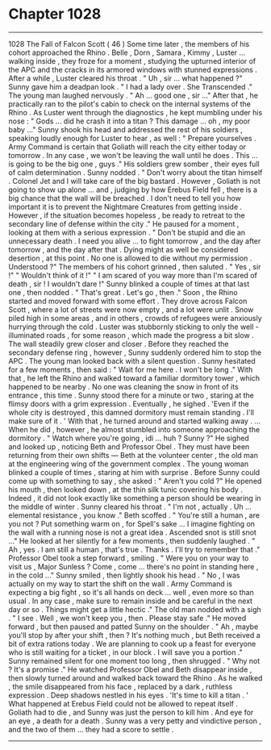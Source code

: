 
# Chapter 1028


---

1028 The Fall of Falcon Scott ( 46 )
Some time later , the members of his cohort approached the Rhino . Belle , Dorn , Samara , Kimmy , Luster ... walking inside , they froze for a moment , studying the upturned interior of the APC and the cracks in its armored windows with stunned expressions .
After a while , Luster cleared his throat .
" Uh , sir ... what happened ?"
Sunny gave him a deadpan look .
" I had a lady over . She Transcended ."
The young man laughed nervously .
" Ah ... good one , sir ..."
After that , he practically ran to the pilot's cabin to check on the internal systems of the Rhino . As Luster went through the diagnostics , he kept mumbling under his nose :
" Gods ... did he crash it into a titan ? This damage ... oh , my poor baby ..."
Sunny shook his head and addressed the rest of his soldiers , speaking loudly enough for Luster to hear , as well :
" Prepare yourselves . Army Command is certain that Goliath will reach the city either today or tomorrow . In any case , we won't be leaving the wall until he does . This ... is going to be the big one , guys ."
His soldiers grew somber , their eyes full of calm determination . Sunny nodded .
" Don't worry about the titan himself . Colonel Jet and I will take care of the big bastard . However , Goliath is not going to show up alone ... and , judging by how Erebus Field fell , there is a big chance that the wall will be breached . I don't need to tell you how important it is to prevent the Nightmare Creatures from getting inside . However , if the situation becomes hopeless , be ready to retreat to the secondary line of defense within the city ."
He paused for a moment , looking at them with a serious expression .
" Don't be stupid and die an unnecessary death . I need you alive ... to fight tomorrow , and the day after tomorrow , and the day after that . Dying might as well be considered desertion , at this point . No one is allowed to die without my permission . Understood ?"
The members of his cohort grinned , then saluted .
" Yes , sir !"
" Wouldn't think of it !"
" I am scared of you way more than I'm scared of death , sir ! I wouldn't dare !"
Sunny blinked a couple of times at that last one , then nodded .
" That's great . Let's go , then ."
Soon , the Rhino started and moved forward with some effort . They drove across Falcon Scott , where a lot of streets were now empty , and a lot were unlit . Snow piled high in some areas , and in others , crowds of refugees were anxiously hurrying through the cold .
Luster was stubbornly sticking to only the well - illuminated roads , for some reason , which made the progress a bit slow . The wall steadily grew closer and closer .
Before they reached the secondary defense ring , however , Sunny suddenly ordered him to stop the APC . The young man looked back with a silent question .
Sunny hesitated for a few moments , then said :
" Wait for me here . I won't be long ."
With that , he left the Rhino and walked toward a familiar dormitory tower , which happened to be nearby .
No one was cleaning the snow in front of its entrance , this time . Sunny stood there for a minute or two , staring at the flimsy doors with a grim expression . Eventually , he sighed .
'Even if the whole city is destroyed , this damned dormitory must remain standing . I'll make sure of it . '
With that , he turned around and started walking away .
... When he did , however , he almost stumbled into someone approaching the dormitory .
" Watch where you're going , idi ... huh ? Sunny ?"
He sighed and looked up , noticing Beth and Professor Obel . They must have been returning from their own shifts — Beth at the volunteer center , the old man at the engineering wing of the government complex .
The young woman blinked a couple of times , staring at him with surprise . Before Sunny could come up with something to say , she asked :
" Aren't you cold ?"
He opened his mouth , then looked down , at the thin silk tunic covering his body . Indeed , it did not look exactly like something a person should be wearing in the middle of winter .
Sunny cleared his throat .
" I'm not , actually . Uh ... elemental resistance , you know ."
Beth scoffed .
" You're still a human , are you not ? Put something warm on , for Spell's sake ... I imagine fighting on the wall with a running nose is not a great idea . Ascended snot is still snot ..."
He looked at her silently for a few moments , then suddenly laughed .
" Ah , yes . I am still a human , that's true . Thanks . I'll try to remember that ."
Professor Obel took a step forward , smiling .
" Were you on your way to visit us , Major Sunless ? Come , come ... there's no point in standing here , in the cold ..."
Sunny smiled , then lightly shook his head .
" No , I was actually on my way to start the shift on the wall . Army Command is expecting a big fight , so it's all hands on deck ... well , even more so than usual . In any case , make sure to remain inside and be careful in the next day or so . Things might get a little hectic ."
The old man nodded with a sigh .
" I see . Well , we won't keep you , then . Please stay safe ."
He moved forward , but then paused and patted Sunny on the shoulder .
" Ah , maybe you'll stop by after your shift , then ? It's nothing much , but Beth received a bit of extra rations today . We are planning to cook up a feast for everyone who is still waiting for a ticket , in our block . I will save you a portion ."
Sunny remained silent for one moment too long , then shrugged .
" Why not ? It's a promise ."
He watched Professor Obel and Beth disappear inside , then slowly turned around and walked back toward the Rhino .
As he walked , the smile disappeared from his face , replaced by a dark , ruthless expression .
Deep shadows nestled in his eyes .
'It's time to kill a titan . '
What happened at Erebus Field could not be allowed to repeat itself . Goliath had to die , and Sunny was just the person to kill him . And eye for an eye , a death for a death .
Sunny was a very petty and vindictive person , and the two of them ... they had a score to settle .

---

